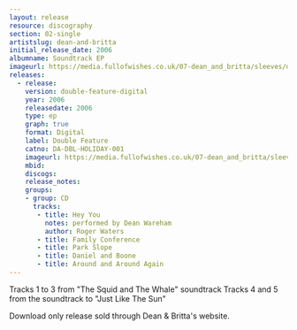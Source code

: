 ```yaml
---
layout: release
resource: discography
section: 02-single
artistslug: dean-and-britta
initial_release_date: 2006
albumname: Soundtrack EP
imageurl: https://media.fullofwishes.co.uk/07-dean_and_britta/sleeves/dab_soundtrack.jpg
releases:
  - release:
    version: double-feature-digital
    year: 2006
    releasedate: 2006
    type: ep
    graph: true
    format: Digital
    label: Double Feature
    catno: DA-DBL-HOLIDAY-001
    imageurl: https://media.fullofwishes.co.uk/07-dean_and_britta/sleeves/dab_soundtrack.jpg
    mbid:
    discogs:
    release_notes:
    groups:
    - group: CD
      tracks:
       - title: Hey You
         notes: performed by Dean Wareham
         author: Roger Waters
       - title: Family Conference
       - title: Park Slope
       - title: Daniel and Boone
       - title: Around and Around Again
---
```

Tracks 1 to 3 from "The Squid and The Whale" soundtrack
Tracks 4 and 5 from the soundtrack to "Just Like The Sun"

Download only release sold through Dean & Britta's website.
